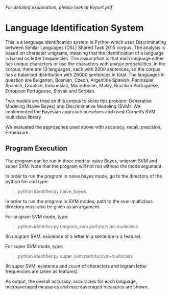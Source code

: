 _For detailed explanation, please look at Report.pdf_

# Language Identification System

This is a language identification system in Python which uses Discriminating between Similar Languages (DSL) Shared Task 2015 corpus. The analysis is based on character unigrams, meaning that the identification of a language is based on letter frequencies. The assumption is that each language either has unique characters or use the characters with unique probabilities.
In the corpus, there are 13 languages, each with 2000 sentences, so the corpus has a balanced distribution with 26000 sentences in total. The languages in question are Bulgarian, Bosnian, Czech, Argentine Spanish, Peninsular Spanish, Croatian, Indonesian, Macedonian, Malay, Brazilian Portuguese, European Portuguese, Slovak and Serbian.

Two models are tried on this corpus to solve this problem: Generative Modeling (Naive Bayes) and Discriminative Modeling (SVM). We implemented the Bayesian approach ourselves and used Cornell’s SVM multiclass library. 

We evaluated the approaches used above with accuracy, recall, precision, F-measure.

## Program Execution

The program can be run in three modes: naive Bayes, unigram SVM and super SVM. Note that the program will not run without the mode argument.

In order to run the program in naive bayes mode, go to the directory of the python file and type:
> python identifier.py naive\_bayes

In order to run the program in SVM modes, path to the svm-multiclass
directory must also be given as an argument. 

For unigram SVM mode, type:
> python identifier.py unigram\_svm path/to/svm-multiclass 

(In unigram SVM, existence of a letter in a sentence is a feature).

For super SVM mode, type:
> python identifier.py super\_svm path/to/svm-multiclass

(In super SVM, existence and count of characters and bigram letter frequencies are taken as features).

As output, the overall accuracy, accuracies for each language, microaveraged measures and macroaveraged measures are shown.
